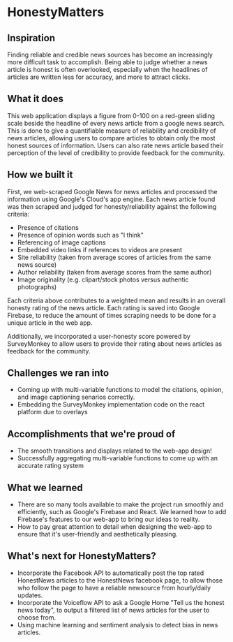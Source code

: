 # HonestyMatters

## Inspiration

Finding reliable and credible news sources has become an increasingly more difficult task to accomplish. Being able to judge whether a news article is honest is often overlooked, especially when the headlines of articles are written less for accuracy, and more to attract clicks. 

## What it does

This web application displays a figure from 0-100 on a red-green sliding scale beside the headline of every news article from a google news search. This is done to give a quantifiable measure of reliability and credibility of news articles, allowing users to compare articles to obtain only the most honest sources of information. Users can also rate news article based their perception of the level of credibility to provide feedback for the community.

## How we built it

First, we web-scraped Google News for news articles and processed the information using Google's Cloud's app engine. Each news article found was then scraped and judged for honesty/reliability against the following criteria:

- Presence of citations
- Presence of opinion words such as "I think"
- Referencing of image captions
- Embedded video links if references to videos are present
- Site reliability (taken from average scores of articles from the same news source) 
- Author reliability (taken from average scores from the same author) 
- Image originality (e.g. clipart/stock photos versus authentic photographs)

Each criteria above contributes to a weighted mean and results in an overall honesty rating of the news article. Each rating is saved into Google Firebase, to reduce the amount of times scraping needs to be done for a unique article in the web app.

Additionally, we incorporated a user-honesty score powered by SurveyMonkey to allow users to provide their rating about news articles as feedback for the community.

## Challenges we ran into

- Coming up with multi-variable functions to model the citations, opinion, and image captioning senarios correctly.
- Embedding the SurveyMonkey implementation code on the react platform due to overlays 

## Accomplishments that we're proud of

- The smooth transitions and displays related to the web-app design!
- Successfully aggregating multi-variable functions to come up with an accurate rating system

## What we learned

- There are so many tools available to make the project run smoothly and efficiently, such as Google's Firebase and React. We learned how to add Firebase's features to our web-app to bring our ideas to reality.
- How to pay great attention to detail when designing the web-app to ensure that it's user-friendly and aesthetically pleasing. 

## What's next for HonestyMatters?

- Incorporate the Facebook API to automatically post the top rated HonestNews articles to the HonestNews facebook page, to allow those who follow the page to have a reliable newsource from hourly/daily updates.
- Incorporate the Voiceflow API to ask a Google Home "Tell us the honest news today", to output a filtered list of news articles for the user to choose from.
- Using machine learning and sentiment analysis to detect bias in news articles.
